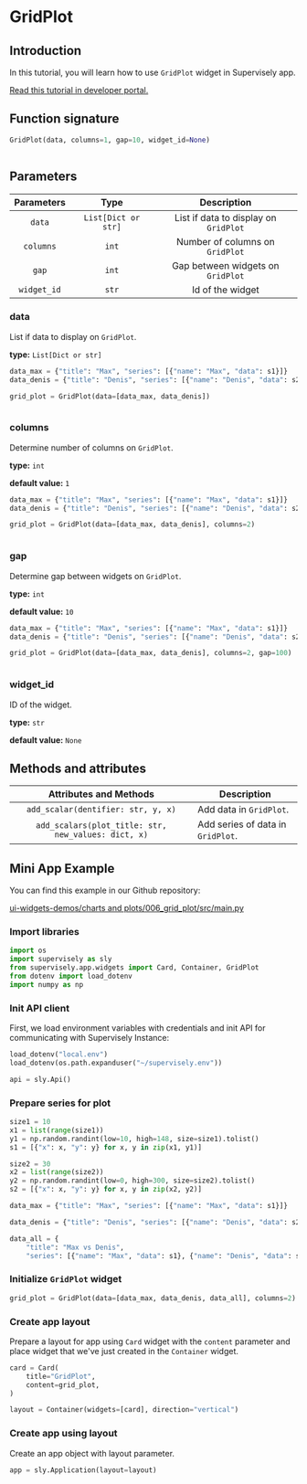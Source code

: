# GridPlot

## Introduction

In this tutorial, you will learn how to use `GridPlot` widget in Supervisely app.

[Read this tutorial in developer portal.](https://developer.supervise.ly/app-development/apps-with-gui/gridplot)

## Function signature

```python
GridPlot(data, columns=1, gap=10, widget_id=None)
```

<figure><img src="https://user-images.githubusercontent.com/120389559/221510629-ac9d6f3d-cf11-450c-b145-1e493a8d7707.png" alt=""><figcaption></figcaption></figure>

## Parameters

|  Parameters |         Type        |              Description              |
| :---------: | :-----------------: | :-----------------------------------: |
|    `data`   | `List[Dict or str]` | List if data to display on `GridPlot` |
|  `columns`  |        `int`        |    Number of columns on `GridPlot`    |
|    `gap`    |        `int`        |   Gap between widgets on `GridPlot`   |
| `widget_id` |        `str`        |            Id of the widget           |

### data

List if data to display on `GridPlot`.

**type:** `List[Dict or str]`

```python
data_max = {"title": "Max", "series": [{"name": "Max", "data": s1}]}
data_denis = {"title": "Denis", "series": [{"name": "Denis", "data": s2}]}

grid_plot = GridPlot(data=[data_max, data_denis])
```

<figure><img src="https://user-images.githubusercontent.com/120389559/221512143-719f1aa2-ced7-4d26-90b0-1152638d4bcf.png" alt=""><figcaption></figcaption></figure>

### columns

Determine number of columns on `GridPlot`.

**type:** `int`

**default value:** `1`

```python
data_max = {"title": "Max", "series": [{"name": "Max", "data": s1}]}
data_denis = {"title": "Denis", "series": [{"name": "Denis", "data": s2}]}

grid_plot = GridPlot(data=[data_max, data_denis], columns=2)
```

<figure><img src="https://user-images.githubusercontent.com/120389559/221512647-45437a89-0a1d-4dd3-aab5-737d22a78c4e.png" alt=""><figcaption></figcaption></figure>

### gap

Determine gap between widgets on `GridPlot`.

**type:** `int`

**default value:** `10`

```python
data_max = {"title": "Max", "series": [{"name": "Max", "data": s1}]}
data_denis = {"title": "Denis", "series": [{"name": "Denis", "data": s2}]}

grid_plot = GridPlot(data=[data_max, data_denis], columns=2, gap=100)
```

<figure><img src="https://user-images.githubusercontent.com/120389559/221513120-18ce7fe6-231c-4f96-bb9c-49e054198b50.png" alt=""><figcaption></figcaption></figure>

### widget\_id

ID of the widget.

**type:** `str`

**default value:** `None`

## Methods and attributes

|                Attributes and Methods               | Description                       |
| :-------------------------------------------------: | --------------------------------- |
|          `add_scalar(dentifier: str, y, x)`         | Add data in `GridPlot`.           |
| `add_scalars(plot_title: str, new_values: dict, x)` | Add series of data in `GridPlot`. |

## Mini App Example

You can find this example in our Github repository:

[ui-widgets-demos/charts and plots/006\_grid\_plot/src/main.py](https://github.com/supervisely-ecosystem/ui-widgets-demos/blob/master/charts%20and%20plots/006\_grid\_plot/src/main.py)

### Import libraries

```python
import os
import supervisely as sly
from supervisely.app.widgets import Card, Container, GridPlot
from dotenv import load_dotenv
import numpy as np
```

### Init API client

First, we load environment variables with credentials and init API for communicating with Supervisely Instance:

```python
load_dotenv("local.env")
load_dotenv(os.path.expanduser("~/supervisely.env"))

api = sly.Api()
```

### Prepare series for plot

```python
size1 = 10
x1 = list(range(size1))
y1 = np.random.randint(low=10, high=148, size=size1).tolist()
s1 = [{"x": x, "y": y} for x, y in zip(x1, y1)]

size2 = 30
x2 = list(range(size2))
y2 = np.random.randint(low=0, high=300, size=size2).tolist()
s2 = [{"x": x, "y": y} for x, y in zip(x2, y2)]

data_max = {"title": "Max", "series": [{"name": "Max", "data": s1}]}

data_denis = {"title": "Denis", "series": [{"name": "Denis", "data": s2}]}

data_all = {
    "title": "Max vs Denis",
    "series": [{"name": "Max", "data": s1}, {"name": "Denis", "data": s2}]}
```

### Initialize `GridPlot` widget

```python
grid_plot = GridPlot(data=[data_max, data_denis, data_all], columns=2)
```

### Create app layout

Prepare a layout for app using `Card` widget with the `content` parameter and place widget that we've just created in the `Container` widget.

```python
card = Card(
    title="GridPlot",
    content=grid_plot,
)

layout = Container(widgets=[card], direction="vertical")
```

### Create app using layout

Create an app object with layout parameter.

```python
app = sly.Application(layout=layout)
```

<figure><img src="https://user-images.githubusercontent.com/120389559/221514239-467ba551-97b9-42d5-bccf-459121d9d5d3.png" alt=""><figcaption></figcaption></figure>
